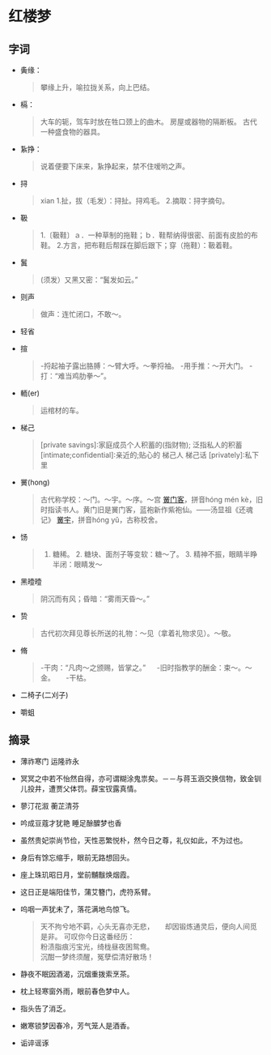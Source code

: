 # 红楼梦
## 字词

* 夤缘：

	> 攀缘上升，喻拉拢关系，向上巴结。

* 槅：

	> 大车的轭，驾车时放在牲口颈上的曲木。
	> 房屋或器物的隔断板。
	> 古代一种盛食物的器具。

* 紥挣：

	> 说着便要下床来，紥挣起来，禁不住嗳哟之声。

* 挦

	> xian 1.扯，拔（毛发）：挦扯。挦鸡毛。 2.摘取：挦字摘句。

* 靸

	> 1.〔靸鞋〕ａ．一种草制的拖鞋；ｂ．鞋帮纳得很密、前面有皮脸的布鞋。 
	> 2.方言，把布鞋后帮踩在脚后跟下；穿（拖鞋）：靸着鞋。

* 鬒

	> (须发）又黑又密：“鬒发如云。”

* 则声

	> 做声：连忙闭口，不敢～。

* 轻省

* 揎

	> -捋起袖子露出胳膊：～臂大呼。～拳捋袖。
	> -用手推：～开大门。 
	> -打：“难当鸡肋拳～”。

* 輀(er)

	> 运棺材的车。

* 梯己

	> [private savings]∶家庭成员个人积蓄的(指财物);
	> 泛指私人的积蓄 
	> [intimate;confidential]∶亲近的;贴心的 梯己人 梯己话 
	> [privately]∶私下里

* 黉(hong)

	> 古代称学校：～门。～宇。～序。～宫
	> [黉门客](https://baike.baidu.com/item/黉门客)，拼音hóng mén kè，旧时指读书人。黄门旧是黉门客，蓝袍新作紫袍仙。——汤显祖《还魂记》
	> [黉宇](https://baike.baidu.com/item/黉宇)，拼音hóng yǔ，古称校舍。

* 饧

	> 1. 糖稀。 2. 糖块、面剂子等变软：糖～了。 3. 精神不振，眼睛半睁半闭：眼睛发～

* 黑曀曀

	> 阴沉而有风；昏暗：“雾雨天昏～。”

* 贽

	> 古代初次拜见尊长所送的礼物：～见（拿着礼物求见）。～敬。

* 脩

	> -干肉：“凡肉～之颁赐，皆掌之。” 　
	> -旧时指教学的酬金：束～。～金。 　
	> -干枯。

* 二椅子(二刈子)

* 嚼蛆

## 摘录

- 薄祚寒门 运隆祚永

- 冥冥之中若不怡然自得，亦可谓糊涂鬼祟矣。－－与蒋玉涵交换信物，致金钏儿投井，遭贾父体罚。薛宝钗露真情。

- 蓼汀花溆 蘅芷清芬

- 吟成豆蔻才犹艳 睡足酴醾梦也香

- 虽然贵妃崇尚节俭，天性恶繁悦朴，然今日之尊，礼仪如此，不为过也。

- 身后有馀忘缩手，眼前无路想回头。

- 座上珠玑昭日月，堂前黼黻焕烟霞。

- 这日正是端阳佳节，蒲艾簪门，虎符系臂。

- 呜咽一声犹未了，落花满地鸟惊飞。

  > 天不拘兮地不羁，心头无喜亦无悲，  　
  > 却因锻炼通灵后，便向人间觅是非。
  > 可叹你今日这番经历：  　      
  > 粉渍脂痕污宝光，绮栊昼夜困鸳鸯。  　      
  >  沉酣一梦终须醒，冤孽偿清好散场！

- 静夜不眠因酒渴，沉烟重拨索烹茶。
- 枕上轻寒窗外雨，眼前春色梦中人。
- 指头告了消乏。
- 嫩寒锁梦因春冷，芳气笼人是酒香。
- 诟谇谣诼